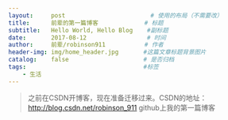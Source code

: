 ```yaml
---
layout:     post                        # 使用的布局（不需要改）
title:      前辈的第一篇博客             # 标题 
subtitle:   Hello World, Hello Blog    #副标题
date:       2017-08-12                 # 时间
author:     前辈/robinson911           # 作者
header-img: img/home_header.jpg       #这篇文章标题背景图片
catalog:    false                     # 是否归档
tags:                                 #标签
    - 生活
---
```


> 之前在CSDN开博客，现在准备迁移过来。CSDN的地址：http://blog.csdn.net/robinson_911
> github上我的第一篇博客
